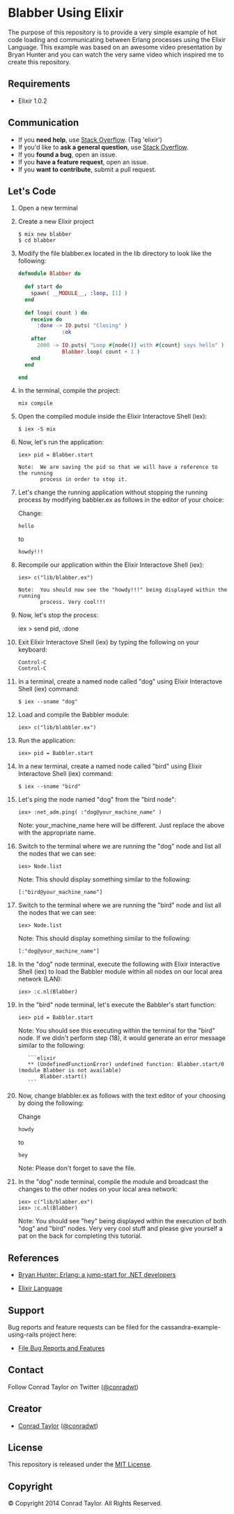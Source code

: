 Blabber Using Elixir
====================

The purpose of this repository is to provide a very simple example of hot code loading and communicating between Erlang processes using the Elixir Language.  This example was based on an awesome video presentation by Bryan Hunter and you can watch the very same video which inspired me to create this repository.

## Requirements

- Elixir 1.0.2

## Communication

- If you **need help**, use [Stack Overflow](http://stackoverflow.com/questions/tagged/elixir). (Tag 'elixir')
- If you'd like to **ask a general question**, use [Stack Overflow](http://stackoverflow.com/questions/tagged/elixir).
- If you **found a bug**, open an issue.
- If you **have a feature request**, open an issue.
- If you **want to contribute**, submit a pull request.

## Let's Code

1.  Open a new terminal

2.  Create a new Elixir project

    ```
    $ mix new blabber
    $ cd blabber
    ```

3.  Modify the file blabber.ex located in the lib directory to look like the
    following:
    
    ```elixir
    defmodule Blabber do
  
      def start do
        spawn( __MODULE__, :loop, [1] )
      end
  
      def loop( count ) do
        receive do
          :done -> IO.puts( "Closing" )
                  :ok
        after 
          2000 -> IO.puts( "Loop #{node()} with #{count} says hello" )
                  Blabber.loop( count + 1 ) 
        end
      end

    end
    ```
    
4.  In the terminal, compile the project:

    ```
    mix compile
    ```
    
5.  Open the compiled module inside the Elixir Interactove Shell (iex):

    ```
    $ iex -S mix
    ```

6.  Now, let's run the application:

    ```
    iex> pid = Blabber.start
    ```
    
    ```
    Note:  We are saving the pid so that we will have a reference to the running
           process in order to stop it.
    ```
      
7.  Let's change the running application without stopping the running process by modifying babbler.ex as follows in the editor of your choice: 

    Change:
    
    ```
    hello
    ```

    to 
    
    ```
    howdy!!!
    ```
    
8.  Recompile our application within the Elixir Interactove Shell (iex):

    ```
    iex> c("lib/blabber.ex")
    ```
    
    ```
    Note:  You should now see the "howdy!!!" being displayed within the running
           process. Very cool!!!
    ```
           
9.  Now, let's stop the process:

    iex > send pid, :done 

10. Exit Elixir Interactove Shell (iex) by typing the following on your keyboard:

    ```
    Control-C
    Control-C
    ```
    
11. In a terminal, create a named node called "dog" using Elixir Interactove Shell (iex) command:

    ```
    $ iex --sname "dog"
    ```
    
12. Load and compile the Babbler module:

    ```
    iex> c("lib/blabbler.ex")
    ```
    
13. Run the application:

    ```
    iex> pid = Babbler.start
    ```

14. In a new terminal, create a named node called "bird" using Elixir Interactove Shell (iex) command:

    ```
    $ iex --sname "bird"
    ```
    
15. Let's ping the node named "dog" from the "bird node":

    ```
    iex> :net_adm.ping( :"dog@your_machine_name" )
    ```
    
    Note:  your_machine_name here will be different.  Just replace the above with
           the appropriate name.
           
16. Switch to the terminal where we are running the "dog" node and list all the 
    nodes that we can see:
    
    ```
    iex> Node.list
    ```
    
    Note:  This should display something similar to the following:
    
    ```
    [:"bird@your_machine_name"]
    ```
    
17. Switch to the terminal where we are running the "bird" node and list all the 
    nodes that we can see:
    
    ```
    iex> Node.list
    ```
    
    Note:  This should display something similar to the following:
    
    ```
    [:"dog@your_machine_name"]
    ```

18. In the "dog" node terminal, execute the following with Elixir Interactive Shell (iex) to load the Babbler module within all nodes on our local area network (LAN):

    ```
    iex> :c.nl(Blabber)
    ```
    
19. In the "bird" node terminal, let's execute the Babbler's start function:

    ```
    iex> pid = Babbler.start
    ```
    
    Note:  You should see this executing within the terminal for the "bird" node.  If 
           we didn't perform step (18), it would generate an error message similar
           to the following:
           
           ```elixir
           ** (UndefinedFunctionError) undefined function: Blabber.start/0 (module Blabber is not available)
               Blabber.start()
           ```
           
20. Now, change blabbler.ex as follows with the text editor of your choosing by doing the following:

    Change
    
    ```
    howdy
    ```
    
    to
    
    ```
    hey
    ```
    
    Note:  Please don't forget to save the file.
    
21. In the "dog" node terminal, compile the module and broadcast the changes to the other nodes on your local
    area network:
    
    ```
    iex> c("lib/blabber.ex")
    iex> :c.nl(Blabber)
    ```
    
    Note:  You should see "hey" being displayed within the execution of both "dog" and "bird" nodes.  Very very
           cool stuff and please give yourself a pat on the back for completing this tutorial.

## References

* [Bryan Hunter: Erlang: a jump-start for .NET developers](https://vimeo.com/68327403)

* [Elixir Language](http://elixir-lang.org)

## Support

Bug reports and feature requests can be filed for the cassandra-example-using-rails project here:

* [File Bug Reports and Features](https://github.com/conradwt/babbler-using-elixir/issues)

## Contact

Follow Conrad Taylor on Twitter ([@conradwt](https://twitter.com/conradwt))

## Creator

- [Conrad Taylor](http://github.com/conradwt) ([@conradwt](https://twitter.com/conradwt))

## License

This repository is released under the [MIT License](http://www.opensource.org/licenses/MIT).

## Copyright

&copy; Copyright 2014 Conrad Taylor. All Rights Reserved.
